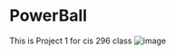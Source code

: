 # PowerBall
This is Project 1 for cis 296 class
![image](https://github.com/yourusername/PowerBallProject/assets/.../somehash.png)
